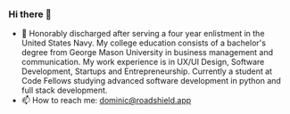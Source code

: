 ### Hi there 👋

- 💬 Honorably discharged after serving a four year enlistment in the United States Navy. My college education consists of a bachelor's degree from George Mason University in business management and communication. My work experience is in UX/UI Design, Software Development, Startups and Entrepreneurship. Currently a student at Code Fellows studying advanced software development in python and full stack development.
- 📫 How to reach me: dominic@roadshield.app
